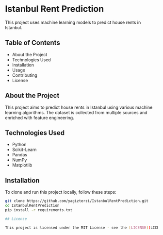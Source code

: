 # Istanbul Rent Prediction

This project uses machine learning models to predict house rents in Istanbul.

## Table of Contents
- About the Project
- Technologies Used
- Installation
- Usage
- Contributing
- License

## About the Project
This project aims to predict house rents in Istanbul using various machine learning algorithms. The dataset is collected from multiple sources and enriched with feature engineering.

## Technologies Used
- Python
- Scikit-Learn
- Pandas
- NumPy
- Matplotlib

## Installation
To clone and run this project locally, follow these steps:

```bash
git clone https://github.com/yagizterzi/IstanbulRentPrediction.git
cd IstanbulRentPrediction
pip install -r requirements.txt

## License

This project is licensed under the MIT License - see the [LICENSE](LICENSE) file for details

